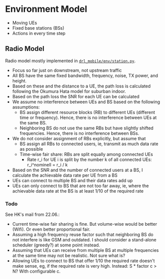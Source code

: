 # Environment Model

* Moving UEs
* Fixed base stations (BSs)
* Actions in every time step

## Radio Model

Radio model mostly implemented in [`drl_mobile/env/station.py`](https://github.com/CN-UPB/deep-rl-mobility-management/blob/master/drl_mobile/env/station.py).

* Focus so far just on downstream, not upstream traffic
* All BS have the same fixed bandwidth, frequency, noise, TX power, and height.
* Based on these and the distance to a UE, the path loss is calculated following the Okumura Hata model for suburban indoor.
* Based on the path loss the SNR for each UE can be calculated
* We assume no interference between UEs and BS based on the following assumptions:
    * BS assign different resource blocks (RB) to different UEs (different time or frequency).
    Hence, there is no interference between UEs at the same BS.
    * Neighboring BS do not use the same RBs but have slightly shifted frequencies.
    Hence, there is no interference between BSs.
* We do not consider assignment of RBs explicitly, but assume that
    * BS assign all RBs to connected users, ie, transmit as much data rate as possible
    * Time-wise fair share: RBs are split equally among connected UEs
        * Rate r_i for UE i is split by the number k of all connected UEs: r_i^nominell = r_i / k
* Based on the SNR and the number of connected users at a BS, I calculate the achievable data rate per UE from a BS
* UEs can connect to multiple BS and their data rates add up
* UEs can only connect to BS that are not too far away, ie, where the achievable data rate at the BS is at least 1/10 of the required rate    

### Todo

See HK's mail from 22.06.:

* Current time-wise fair sharing is fine. But volume-wise would be better (Wifi). Or even better proportional fair.
* Assuming a high frequency reuse factor such that neighboring BS do not interfere is like GSM and outdated. I should consider a stand-alone scheduler (greedy?) at some point instead.
* Assuming that UEs can receive from multiple BS at multiple frequencies at the same time may not be realistic. Not sure what is?
* Allowing UEs to connect to BS that offer 1/10 the required rate doesn't make sense, eg, if the required rate is very high. Instead: S * factor c > N? With configurable c.
